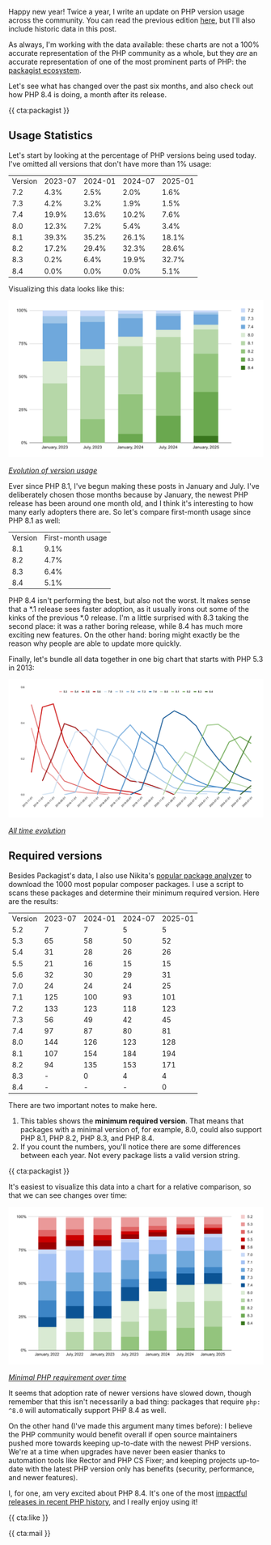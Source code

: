 Happy new year! Twice a year, I write an update on PHP version usage across the community. You can read the previous edition [here](/blog/php-version-stats-july-2024), but I'll also include historic data in this post.

As always, I'm working with the data available: these charts are not a 100% accurate representation of the PHP community as a whole, but they _are_ an accurate representation of one of the most prominent parts of PHP: the [packagist ecosystem](https://packagist.org/php-statistics).

Let's see what has changed over the past six months, and also check out how PHP 8.4 is doing, a month after its release.

{{ cta:packagist }}

## Usage Statistics

Let's start by looking at the percentage of PHP versions being used today. I've omitted all versions that don't have more than 1% usage:

<div class="table-container">
<table>

<tr class="table-head">
    <td>Version</td>
    <td>2023-07</td>
    <td>2024-01</td>
    <td>2024-07</td>
    <td>2025-01</td>
</tr>

<tr>
    <td>7.2</td>
    <td>4.3%</td>
    <td>2.5%</td>
    <td>2.0%</td>
    <td>1.6%</td>
</tr>

<tr>
    <td>7.3</td>
    <td>4.2%</td>
    <td>3.2%</td>
    <td>1.9%</td>
    <td>1.5%</td>
</tr>

<tr>
    <td>7.4</td>
    <td>19.9%</td>
    <td>13.6%</td>
    <td>10.2%</td>
    <td>7.6%</td>
</tr>

<tr>
    <td>8.0</td>
    <td>12.3%</td>
    <td>7.2%</td>
    <td>5.4%</td>
    <td>3.4%</td>
</tr>

<tr>
    <td>8.1</td>
    <td>39.3%</td>
    <td>35.2%</td>
    <td>26.1%</td>
    <td>18.1%</td>
</tr>

<tr>
    <td>8.2</td>
    <td>17.2%</td>
    <td>29.4%</td>
    <td>32.3%</td>
    <td>28.6%</td>
</tr>

<tr>
    <td>8.3</td>
    <td>0.2%</td>
    <td>6.4%</td>
    <td>19.9%</td>
    <td>32.7%</td>
</tr>

<tr>
    <td>8.4</td>
    <td>0.0%</td>
    <td>0.0%</td>
    <td>0.0%</td>
    <td>5.1%</td>
</tr>

</table>
</div>

Visualizing this data looks like this:

<div class="image-noborder image-wide"></div>

[![](/resources/img/blog/version-stats/2025-jan-01.svg)](/resources/img/blog/version-stats/2025-jan-01.svg)

<em class="center small">[Evolution of version usage](/resources/img/blog/version-stats/2025-jan-01.svg)</em>

Ever since PHP 8.1, I've begun making these posts in January and July. I've deliberately chosen those months because by January, the newest PHP release has been around one month old, and I think it's interesting to how many early adopters there are. So let's compare first-month usage since PHP 8.1 as well:

<div class="table-container">
<table>

<tr class="table-head">
    <td>Version</td>
    <td>First-month usage</td>
</tr>

<tr>
    <td>8.1</td>
    <td>9.1%</td>
</tr>

<tr>
    <td>8.2</td>
    <td>4.7%</td>
</tr>

<tr>
    <td>8.3</td>
    <td>6.4%</td>
</tr>

<tr>
    <td>8.4</td>
    <td>5.1%</td>
</tr>

</table>
</div>

PHP 8.4 isn't performing the best, but also not the worst. It makes sense that a *.1 release sees faster adoption, as it usually irons out some of the kinks of the previous *.0 release. I'm a little surprised with 8.3 taking the second place: it was a rather boring release, while 8.4 has much more exciting new features. On the other hand: boring might exactly be the reason why people are able to update more quickly. 

Finally, let's bundle all data together in one big chart that starts with PHP 5.3 in 2013:

<div class="image-noborder image-wide"></div>

[![](/resources/img/blog/version-stats/2025-jan-02.svg)](/resources/img/blog/version-stats/2025-jan-02.svg)

<em class="center small">[All time evolution](/resources/img/blog/version-stats/2025-jan-02.svg)</em>

## Required versions

Besides Packagist's data, I also use Nikita's [popular package analyzer](*https://github.com/nikic/popular-package-analysis) to download the 1000 most popular composer packages. I use a script to scans these packages and determine their minimum required version. Here are the results:

<div class="table-container">
<table>

<tr class="table-head">
    <td>Version</td>
    <td>2023-07</td>
    <td>2024-01</td>
    <td>2024-07</td>
    <td>2025-01</td>
</tr>

<tr>
    <td>5.2</td>
    <td>7</td>
    <td>7</td>
    <td>5</td>
    <td>5</td>
</tr>

<tr>
    <td>5.3</td>
    <td>65</td>
    <td>58</td>
    <td>50</td>
    <td>52</td>
</tr>

<tr>
    <td>5.4</td>
    <td>31</td>
    <td>28</td>
    <td>26</td>
    <td>26</td>
</tr>

<tr>
    <td>5.5</td>
    <td>21</td>
    <td>16</td>
    <td>15</td>
    <td>15</td>
</tr>

<tr>
    <td>5.6</td>
    <td>32</td>
    <td>30</td>
    <td>29</td>
    <td>31</td>
</tr>

<tr>
    <td>7.0</td>
    <td>24</td>
    <td>24</td>
    <td>24</td>
    <td>25</td>
</tr>

<tr>
    <td>7.1</td>
    <td>125</td>
    <td>100</td>
    <td>93</td>
    <td>101</td>
</tr>

<tr>
    <td>7.2</td>
    <td>133</td>
    <td>123</td>
    <td>118</td>
    <td>123</td>
</tr>

<tr>
    <td>7.3</td>
    <td>56</td>
    <td>49</td>
    <td>42</td>
    <td>45</td>
</tr>

<tr>
    <td>7.4</td>
    <td>97</td>
    <td>87</td>
    <td>80</td>
    <td>81</td>
</tr>

<tr>
    <td>8.0</td>
    <td>144</td>
    <td>126</td>
    <td>123</td>
    <td>128</td>
</tr>

<tr>
    <td>8.1</td>
    <td>107</td>
    <td>154</td>
    <td>184</td>
    <td>194</td>
</tr>

<tr>
    <td>8.2</td>
    <td>94</td>
    <td>135</td>
    <td>153</td>
    <td>171</td>
</tr>

<tr>
    <td>8.3</td>
    <td>-</td>
    <td>0</td>
    <td>4</td>
    <td>4</td>
</tr>

<tr>
    <td>8.4</td>
    <td>-</td>
    <td>-</td>
    <td>-</td>
    <td>0</td>
</tr>

</table>
</div>

There are two important notes to make here.

1. This tables shows the **minimum required version**. That means that packages with a minimal version of, for example, 8.0, could also support PHP 8.1, PHP 8.2, PHP 8.3, and PHP 8.4.
2. If you count the numbers, you'll notice there are some differences between each year. Not every package lists a valid version string.

{{ cta:packagist }}

It's easiest to visualize this data into a chart for a relative comparison, so that we can see changes over time:

<div class="image-noborder image-wide"></div>

[![](/resources/img/blog/version-stats/2025-jan-03.svg)](/resources/img/blog/version-stats/2025-jan-03.svg)

<em class="center small">[Minimal PHP requirement over time](/resources/img/blog/version-stats/2025-jan-03.svg)</em>

It seems that adoption rate of newer versions have slowed down, though remember that this isn't necessarily a bad thing: packages that require `php: ^8.0` will automatically support PHP 8.4 as well. 

On the other hand (I've made this argument many times before): I believe the PHP community would benefit overall if open source maintainers pushed more towards keeping up-to-date with the newest PHP versions. We're at a time when upgrades have never been easier thanks to automation tools like Rector and PHP CS Fixer; and keeping projects up-to-date with the latest PHP version only has benefits (security, performance, and newer features).

I, for one, am very excited about PHP 8.4. It's one of the most [impactful releases in recent PHP history](/blog/new-in-php-84), and I really enjoy using it! 

{{ cta:like }}

{{ cta:mail }}
